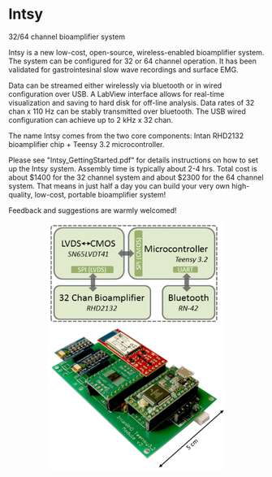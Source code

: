 # Intsy
32/64 channel bioamplifier system

Intsy is a new low-cost, open-source, wireless-enabled bioamplifier system.  The system can be configured for 32 or 64 channel operation.  It has been validated for gastrointesinal slow wave recordings and surface EMG.  

Data can be streamed either wirelessly via bluetooth or in wired configuration over USB.  A LabView interface allows for real-time visualization and saving to hard disk for off-line analysis.  Data rates of 32 chan x 110 Hz can be stably transmitted over bluetooth.  The USB wired configuration can achieve up to 2 kHz x 32 chan.  

The name Intsy comes from the two core components: Intan RHD2132 bioamplifier chip + Teensy 3.2 microcontroller.

Please see "Intsy_GettingStarted.pdf" for details instructions on how to set up the Intsy system. Assembly time is typically about 2-4 hrs.  Total cost is about $1400 for the 32 channel system and about $2300 for the 64 channel system.  That means in just half a day you can build your very own high-quality, low-cost, portable bioamplifier system!

Feedback and suggestions are warmly welcomed!

<p align="center">
  <img src="SystemOverview_v1_300dpi.png" width="350"/>
</p>
